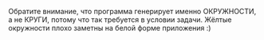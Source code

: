 Обратите внимание, что программа генерирует именно ОКРУЖНОСТИ, а не КРУГИ, потому что так требуется в условии задачи. 
Жёлтые окружности плохо заметны на белой форме приложения :)

